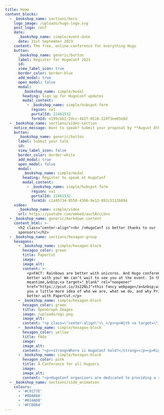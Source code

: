 ```yaml
---
title: Home
content_blocks:
  - _bookshop_name: sections/hero
    logo_image: /uploads/hugo-logo.svg
    post_logo: conf
    date:
      _bookshop_name: simple/event-date
      date: 21st September 2023
    content: The free, online conference for everything Hugo
    button:
      _bookshop_name: generic/button
      label: Register for HugoConf 2023
      id:
      view_label_icon: true
      border_color: border-blue
      add_modal: true
      open_modal: false
      modal:
        _bookshop_name: simple/modal
        heading: Sign up for HugoConf updates
        modal_content:
          - _bookshop_name: simple/hubspot-form
            region: na1
            portalId: 22461532
            formId: e199cbb1-2dcc-441f-8516-224f3ee65e8d
  - _bookshop_name: sections/video-section
    notice_message: Want to speak? Submit your proposal by **August 8th**.
    button:
      _bookshop_name: generic/button
      label: Submit your talk
      id:
      view_label_icon: false
      border_color: border-white
      add_modal: true
      open_modal: false
      modal:
        _bookshop_name: simple/modal
        heading: Register to speak at HugoConf
        modal_content:
          - _bookshop_name: simple/hubspot-form
            region: na1
            portalId: 22461532
            formId: c1a95734-9550-4306-9e12-892c5112b894
    video:
      _bookshop_name: simple/video
      url: https://youtube.com/embed/auctAccLbns
  - _bookshop_name: generic/markdown-content
    content_html: >-
      <h2 class="center-align"><br />HugoConf is better thanks to our
      sponsors!</h2>
  - _bookshop_name: sections/hexagon-group
    hexagons:
      - _bookshop_name: simple/hexagon-block
        hexagon_color: green
        title: PaperCut
        image:
        image_alt:
        content: >-
          <p>FACT: Rainbows are better with unicorns. And Hugo conferences are
          better with you! We can’t wait to see you at the event. In the
          meantime,&nbsp;<a target="_blank" rel="noopener"
          href="https://pcut.io/3s22NiJ">this fancy webpage</a>&nbsp;will give
          you a little more idea of who we are, what we do, and why Printers are
          better with PaperCut.</p>
      - _bookshop_name: simple/hexagon-block
        hexagon_color: green
        title: OpenGraph Images
        image: /uploads/ogi.png
        image_alt:
        content: "<p class=\"center-align\">\_</p><p>With <a target=\"_blank\" rel=\"noopener\" href=\"https://opengraphimage.com/?ref=hugoconf\"><strong>OpenGraph Images</strong></a> you can build dynamic images from your existing web stack, whether it's React, Svelte, Vue, Angular, Ember, Tailwind or just vanilla HTML and CSS. OpenGraph images are generated on the fly using parameters from the url and your external data just like a web page.&nbsp;</p><p>\_</p>"
      - _bookshop_name: simple/hexagon-block
        hexagon_color: yellow
        title: FAQs
        image:
        image_alt:
        content: "<p><strong>Where is HugoConf held?</strong></p><p>Right here, on this website! On September 21st (PDT), we'll stream the sessions directly on this page.</p><p>\_</p><p><strong>I can't attend! 😭 Will the talks and workshop videos be available to watch later?</strong></p><p>Yes, all sessions will be recorded and publicly available on YouTube.</p>"
      - _bookshop_name: simple/hexagon-block
        hexagon_color: pink
        title: A Conference for all Hugoers
        image:
        image_alt:
        content: "<p>HugoConf organizers are dedicated to providing a safe, inclusive and harassment free environment for all attendees. Please review our <a href=\"/code-of-conduct\">code of conduct</a>, and help build the community by being supportive and constructive.<br />\_</p><p>If you have any questions or suggestions, reach out to <a href=\"mailto:hello@hugoconf.io\">hello@hugoconf.io</a>.</p>"
  - _bookshop_name: sections/side_animation
    colours:
      - '#C9177E'
      - '#00A88A'
      - '#034AD8'
      - '#FCD804'
---
```

